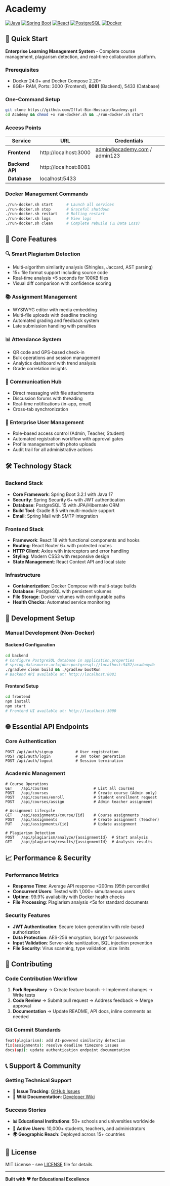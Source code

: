 # Academy

[![Java](https://img.shields.io/badge/Java-17-orange?logo=openjdk)](https://openjdk.java.net/)
[![Spring Boot](https://img.shields.io/badge/Spring%20Boot-3.2+-brightgreen?logo=springboot)](https://spring.io/projects/spring-boot)
[![React](https://img.shields.io/badge/React-18-blue?logo=react)](https://reactjs.org/)
[![PostgreSQL](https://img.shields.io/badge/PostgreSQL-15-blue?logo=postgresql)](https://postgresql.org/)
[![Docker](https://img.shields.io/badge/Docker-Containerized-blue?logo=docker)](https://docker.com/)

## 🚀 Quick Start

**Enterprise Learning Management System** - Complete course management, plagiarism detection, and real-time collaboration platform.

### Prerequisites
- Docker 24.0+ and Docker Compose 2.20+
- 8GB+ RAM, Ports: 3000 (Frontend), **8081** (Backend), 5433 (Database)

### One-Command Setup
```bash
git clone https://github.com/Iffat-Bin-Hossain/Academy.git
cd Academy && chmod +x run-docker.sh && ./run-docker.sh start
```

### Access Points
| Service | URL | Credentials |
|---------|-----|-------------|
| **Frontend** | http://localhost:3000 | admin@academy.com / admin123 |
| **Backend API** | http://localhost:8081 |  |
| **Database** | localhost:5433 | |

### Docker Management Commands
```bash
./run-docker.sh start      # Launch all services
./run-docker.sh stop       # Graceful shutdown
./run-docker.sh restart    # Rolling restart
./run-docker.sh logs       # View logs
./run-docker.sh clean      # Complete rebuild (⚠️ Data Loss)
```

## 🎯 Core Features

### **🔍 Smart Plagiarism Detection**
- Multi-algorithm similarity analysis (Shingles, Jaccard, AST parsing)
- 15+ file format support including source code
- Real-time analysis <5 seconds for 100KB files
- Visual diff comparison with confidence scoring

### **📚 Assignment Management**
- WYSIWYG editor with media embedding
- Multi-file uploads with deadline tracking
- Automated grading and feedback system
- Late submission handling with penalties

### **📊 Attendance System**
- QR code and GPS-based check-in
- Bulk operations and session management
- Analytics dashboard with trend analysis
- Grade correlation insights

### **💬 Communication Hub**
- Direct messaging with file attachments
- Discussion forums with threading
- Real-time notifications (in-app, email)
- Cross-tab synchronization

### **👥 Enterprise User Management**
- Role-based access control (Admin, Teacher, Student)
- Automated registration workflow with approval gates
- Profile management with photo uploads
- Audit trail for all administrative actions

## 🛠️ Technology Stack

### **Backend Stack**
- **Core Framework**: Spring Boot 3.2.1 with Java 17
- **Security**: Spring Security 6+ with JWT authentication
- **Database**: PostgreSQL 15 with JPA/Hibernate ORM
- **Build Tool**: Gradle 8.5 with multi-module support
- **Email**: Spring Mail with SMTP integration

### **Frontend Stack**
- **Framework**: React 18 with functional components and hooks
- **Routing**: React Router 6+ with protected routes
- **HTTP Client**: Axios with interceptors and error handling
- **Styling**: Modern CSS3 with responsive design
- **State Management**: React Context API and local state

### **Infrastructure**
- **Containerization**: Docker Compose with multi-stage builds
- **Database**: PostgreSQL with persistent volumes
- **File Storage**: Docker volumes with configurable paths
- **Health Checks**: Automated service monitoring

## 🔧 Development Setup

### **Manual Development (Non-Docker)**

#### **Backend Configuration**
```bash
cd backend
# Configure PostgreSQL database in application.properties
# spring.datasource.url=jdbc:postgresql://localhost:5432/academydb
./gradlew clean build && ./gradlew bootRun
# Backend API available at: http://localhost:8081
```

#### **Frontend Setup**
```bash
cd frontend
npm install
npm start
# Frontend UI available at: http://localhost:3000
```

## 🌐 Essential API Endpoints

### **Core Authentication**
```http
POST /api/auth/signup          # User registration
POST /api/auth/login           # JWT token generation
POST /api/auth/logout          # Session termination
```

### **Academic Management**
```http
# Course Operations
GET    /api/courses                    # List all courses
POST   /api/courses                    # Create course (Admin only)
POST   /api/courses/enroll             # Student enrollment request
POST   /api/courses/assign             # Admin teacher assignment

# Assignment Lifecycle
GET    /api/assignments/course/{id}    # Course assignments
POST   /api/assignments                # Create assignment (Teacher)
PUT    /api/assignments/{id}           # Update assignment

# Plagiarism Detection
POST   /api/plagiarism/analyze/{assignmentId}  # Start analysis
GET    /api/plagiarism/results/{assignmentId}  # Analysis results
```

## 📈 Performance & Security

### **Performance Metrics**
- **Response Time**: Average API response <200ms (95th percentile)
- **Concurrent Users**: Tested with 1,000+ simultaneous users
- **Uptime**: 99.9% availability with Docker health checks
- **File Processing**: Plagiarism analysis <5s for standard documents

### **Security Features**
- **JWT Authentication**: Secure token generation with role-based authorization
- **Data Protection**: AES-256 encryption, bcrypt for passwords
- **Input Validation**: Server-side sanitization, SQL injection prevention
- **File Security**: Virus scanning, type validation, size limits

## 🤝 Contributing

### **Code Contribution Workflow**
1. **Fork Repository** → Create feature branch → Implement changes → Write tests
2. **Code Review** → Submit pull request → Address feedback → Merge approval
3. **Documentation** → Update README, API docs, inline comments as needed

### **Git Commit Standards**
```bash
feat(plagiarism): add AI-powered similarity detection
fix(assignments): resolve deadline timezone issues  
docs(api): update authentication endpoint documentation
```

## 📞 Support & Community

### **Getting Technical Support**
- **🐛 Issue Tracking**: [GitHub Issues](https://github.com/Iffat-Bin-Hossain/Academy/issues)
- **📖 Wiki Documentation**: [Developer Wiki](https://github.com/Iffat-Bin-Hossain/Academy/wiki)

### **Success Stories**
- **📊 Educational Institutions**: 50+ schools and universities worldwide
- **👥 Active Users**: 10,000+ students, teachers, and administrators  
- **🌍 Geographic Reach**: Deployed across 15+ countries

## 📜 License

MIT License - see [LICENSE](LICENSE) file for details.

---

**Built with ❤️ for Educational Excellence**

